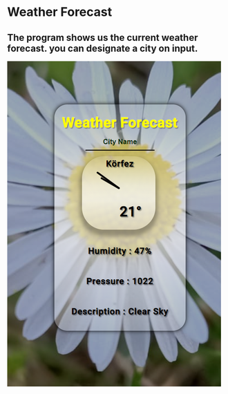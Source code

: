# Weather Forecast

## The program shows us the current weather forecast. you can designate a city on input.<br/>

![screen](https://github.com/ysclk/weatherforecast/blob/main/clockadded.png)

